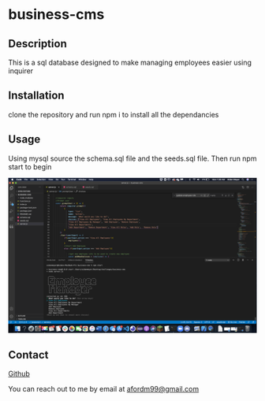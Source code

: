 
# business-cms

## Description 
This is a sql database designed to make managing employees easier using inquirer

## Installation
clone the repository and run npm i to install all the dependancies 
## Usage
Using mysql source the schema.sql file and the seeds.sql file.  Then run npm start to begin

![](./image1.png)

## Contact
[Github](https://github.com/XXLZopes)

You can reach out to me by email at afordm99@gmail.com
